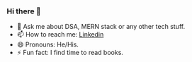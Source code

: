 ### Hi there 👋



- 💬 Ask me about DSA, MERN stack or any other tech stuff.
- 📫 How to reach me: [Linkedin](https://www.linkedin.com/in/sarim2000/) 
- 😄 Pronouns: He/His.
- ⚡ Fun fact: I find time to read books.
